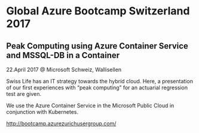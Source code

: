 # Global Azure Bootcamp Switzerland 2017
## Peak Computing using Azure Container Service and MSSQL-DB in a Container

22.April 2017 @ Microsoft Schweiz, Wallisellen

Swiss Life has an IT strategy towards the hybrid cloud. Here, a presentation of our first experiences with “peak computing” for an actuarial regression test are given.

We use the Azure Container Service in the Microsoft Public Cloud in conjunction with Kubernetes.

http://bootcamp.azurezurichusergroup.com/




 
 
